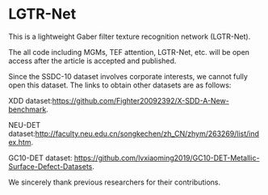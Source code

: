 # LGTR-Net
This is a lightweight Gaber filter texture recognition network (LGTR-Net). 

The all code including MGMs, TEF attention, LGTR-Net, etc. will be open access after the article is accepted and published.

Since the SSDC-10 dataset involves corporate interests, we cannot fully open this dataset. The links to obtain other datasets are as follows:

XDD dataset:https://github.com/Fighter20092392/X-SDD-A-New-benchmark.

NEU-DET dataset:http://faculty.neu.edu.cn/songkechen/zh_CN/zhym/263269/list/index.htm.

GC10-DET dataset: https://github.com/lvxiaoming2019/GC10-DET-Metallic-Surface-Defect-Datasets.

We sincerely thank previous researchers for their contributions.
